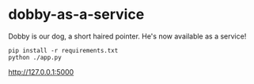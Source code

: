 # dobby-as-a-service
Dobby is our dog, a short haired pointer. He's now available as a service!

```
pip install -r requirements.txt
python ./app.py
```

http://127.0.0.1:5000
